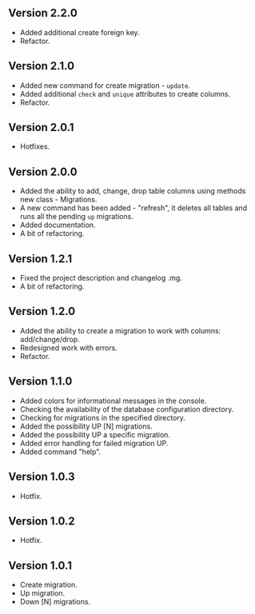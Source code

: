 ## Version 2.2.0
- Added additional create foreign key.
- Refactor.

## Version 2.1.0
- Added new command for create migration - `update`.
- Added additional `check` and `unique` attributes to create columns.
- Refactor.

## Version 2.0.1
- Hotfixes.

## Version 2.0.0
- Added the ability to add, change, drop table columns using methods new class - Migrations.
- A new command has been added - "refresh", it deletes all tables and runs all the pending `up` migrations.
- Added documentation.
- A bit of refactoring.

## Version 1.2.1
- Fixed the project description and changelog .mg.
- A bit of refactoring.

## Version 1.2.0
- Added the ability to create a migration to work with columns: add/change/drop.
- Redesigned work with errors.
- Refactor.

## Version 1.1.0
- Added colors for informational messages in the console.
- Checking the availability of the database configuration directory.
- Checking for migrations in the specified directory.
- Added the possibility UP [N] migrations.
- Added the possibility UP a specific migration.
- Added error handling for failed migration UP.
- Added command "help".

## Version 1.0.3
- Hotfix.

## Version 1.0.2
- Hotfix.

## Version 1.0.1
- Create migration.
- Up migration.
- Down [N] migrations.